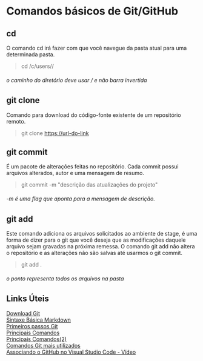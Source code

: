 # Comandos básicos de Git/GitHub

## cd
O comando cd irá fazer com que você navegue da pasta atual para uma determinada pasta.
> cd /c/users/<Windows-user-account>/
###### *o caminho do diretório deve usar / e não barra invertida*


## git clone
Comando para download do código-fonte existente de um repositório remoto.
> git clone <https://url-do-link>

## git commit
É um pacote de alterações feitas no repositório. Cada commit possui arquivos alterados, autor e uma mensagem de resumo.
> git commit -m "descrição das atualizações do projeto"


###### *-m é uma flag que aponta para a mensagem de descrição.*

## git add
Este comando adiciona os arquivos solicitados ao ambiente de stage, é uma forma de dizer para o git que você deseja que as modificações daquele arquivo sejam gravadas na próxima remessa. O comando git add não altera o repositório e as alterações não são salvas até usarmos o git commit.
> git add .


###### *o ponto representa todos os arquivos na pasta*

## Links Úteis

[Download Git](https://git-scm.com/downloads)<br>
[Sintaxe Básica Markdown](https://www.markdownguide.org/basic-syntax/)<br>
[Primeiros passos Git](https://brorlandi.github.io/2017/03/12/Git-primeiros-passos/)<br>
[Principais Comandos](https://www.dio.me/articles/principais-comandos-git-e-github)<br>
[Principais Comandos(2)](https://www.digitalhouse.com/br/blog/principais-comandos-git)<br>
[Comandos Git mais utilizados](https://blog.geekhunter.com.br/comandos-git-mais-utilizados/#Git_clone)<br>
[Associando o GitHub no Visual Studio Code - Vídeo](https://www.youtube.com/watch?v=peGUkhXD3Vw&ab_channel=ProfessorWell)<br>
